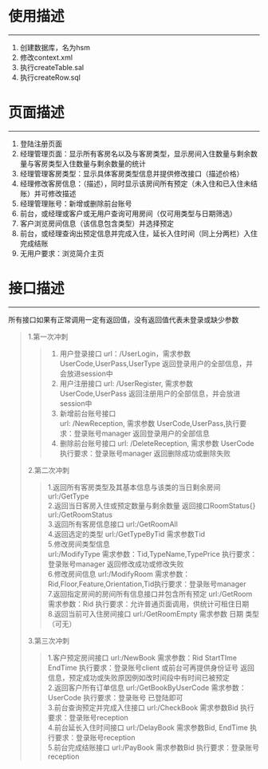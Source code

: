 # 使用描述

---
1. 创建数据库，名为hsm
2. 修改context.xml
3. 执行createTable.sal
4. 执行createRow.sql

# 页面描述  

---  
1.	登陆注册页面  
2.	经理管理页面：显示所有客房名以及与客房类型，显示房间入住数量与剩余数量与客房类型入住数量与剩余数量的统计
3.	经理管理客房类型：显示具体客房类型信息并提供修改接口（描述价格）
4.	经理修改客房信息：（描述），同时显示该房间所有预定（未入住和已入住未结账）并可修改描述
5.	经理管理账号：新增或删除前台账号
6.	前台，或经理或客户或无用户查询可用房间（仅可用类型与日期筛选）
7.	客户浏览房间信息（该信息包含类型）并选择预定
8.	前台，或经理查询出预定信息并完成入住，延长入住时间（同上分两栏）入住完成结账
9.	无用户要求：浏览简介主页

# 接口描述

---
所有接口如果有正常调用一定有返回值，没有返回值代表未登录或缺少参数
>
>1.第一次冲刺  
>>  1. 用户登录接口
	url：/UserLogin，需求参数UserCode,UserPass,UserType
	返回登录用户的全部信息，并会放进session中  
>>  2. 用户注册接口
	url: /UserRegister, 需求参数 UserCode,UserPass
	返回注册用户的全部信息，并会放进session中  
>>  3. 新增前台账号接口  
	url: /NewReception, 需求参数 UserCode,UserPass,执行要求：登录账号manager
	返回登录用户的全部信息  
>>  4. 删除前台账号接口
url: /DeleteReception, 需求参数 UserCode执行要求：登录账号manager
	返回删除成功或删除失败  
>
>2.第二次冲刺  
>>1.返回所有客房类型及其基本信息与该类的当日剩余房间
	url:/GetType    
2.返回当日客房入住或预定数量与剩余数量 返回接口RoomStatus{}
	url:/GetRoomStatus  
3.返回所有客房信息接口
	url:/GetRoomAll   
4.返回选定的类型
	url:/GetTypeByTid 需求参数Tid   
5.修改房间类型信息  
	url:/ModifyType 需求参数：Tid,TypeName,TypePrice 执行要求：登录账号manager
	返回修改成功或修改失败  
6.修改房间信息
	url:/ModifyRoom	需求参数：Rid,Floor,Feature,Orientation,Tid执行要求：登录账号manager  
7.返回指定房间的房间所有信息接口并包含所有预定
	url:/GetRoom 需求参数：Rid 执行要求：允许普通页面调用，供统计可租住日期  
8.返回当前可入住房间接口
	url:/GetRoomEmpty 需求参数 日期 类型（可无） 
>
>3.第三次冲刺
>>1.客户预定房间接口
	url:/NewBook 需求参数：Rid StartTIme EndTime 执行要求：登录账号client 或前台可再提供身份证号
	返回信息，预定成功或失败原因例如改时间段中有时间已被预定  
2.返回客户所有订单信息
	url:/GetBookByUserCode 需求参数：UserCode 执行要求：登录账号 已登陆即可  
3.前台查询预定并完成入住接口
	url:/CheckBook 需求参数Bid 执行要求：登录账号reception  
4.前台延长入住时间接口
url:/DelayBook 需求参数Bid, EndTime 执行要求：登录账号reception  
5.前台完成结账接口
	url:/PayBook 需求参数Bid 执行要求：登录账号reception

